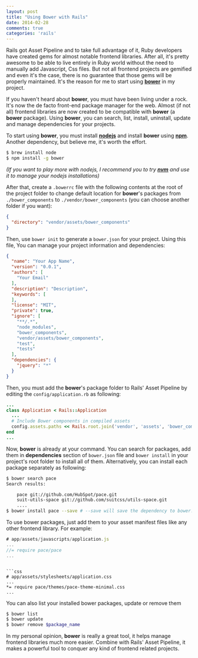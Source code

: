 ```yaml
---
layout: post
title: "Using Bower with Rails"
date: 2014-02-28
comments: true
categories: 'rails'
---
```


Rails got Asset Pipeline and to take full advantage of it, Ruby developers have created gems for almost notable frontend libraries. After all, it's pretty awesome to be able to  live entirely in Ruby world without the need to manually add Javascript, Css files. But not all frontend projects are gemified and even it's the case, there is no guarantee that those gems will be properly maintained. It's the reason for me to start using __[bower](http://bower.io/)__ in my project.

If you haven't heard about __bower__, you must have been living under a rock. It's now the de facto front-end package manager for the web. Almost (if not all) frontend libraries are now created to be compatible with __bower__ (a __bower__ package). Using __bower__, you can search, list, install, uninstall, update and manage dependencies for your projects.

To start using __bower__, you must install __[nodejs](http://nodejs.org/)__ and install __bower__ using __[npm](https://www.npmjs.org/)__. Another dependency, but believe me, it's worth the effort.

```sh
$ brew install node
$ npm install -g bower
```

_(If you want to play more with nodejs, I recommend you to try __[nvm](https://github.com/creationix/nvm)__ and use it to manage your nodejs installations)_

After that, create a ```.bowerrc``` file with the following contents at the root of the project folder to change default location for __bower__'s packages from ```./bower_components``` to ```./vendor/bower_components``` (you can choose another folder if you want):

```json
{
  "directory": "vendor/assets/bower_components"
}
```

Then, use ```bower init``` to generate a ```bower.json``` for your project. Using this file, You can manage your project information and dependencies:

```json
{
  "name": "Your App Name",
  "version": "0.0.1",
  "authors": [
    "Your Email"
  ],
  "description": "Description",
  "keywords": [
  ],
  "license": "MIT",
  "private": true,
  "ignore": [
    "**/.*",
    "node_modules",
    "bower_components",
    "vendor/assets/bower_components",
    "test",
    "tests"
  ],
  "dependencies": {
    "jquery": "*"
  }
}
```

Then, you must add the __bower__'s package folder to Rails' Asset Pipeline by editing the ```config/application.rb``` as following:

```ruby
...
class Application < Rails::Application
  ...
  # Include Bower components in compiled assets
  config.assets.paths << Rails.root.join('vendor', 'assets', 'bower_components')
end
...
```

Now, __bower__ is already at your command. You can search for packages, add them in __dependencies__ section of ```bower.json``` file and ```bower install``` in your project's root folder to install all of them. Alternatively, you can install each package separately as following:

```sh
$ bower search pace
Search results:

    pace git://github.com/HubSpot/pace.git
    suit-utils-space git://github.com/suitcss/utils-space.git
    ....
$ bower install pace --save # --save will save the dependency to bower.json file, use --save-dev for development dependency
```

To use bower packages, just add them to your asset manifest files like any other frontend library. For example:

```javascript
# app/assets/javascripts/application.js
...
//= require pace/pace
...
```
```

```css
# app/assets/stylesheets/application.css
...
*= require pace/themes/pace-theme-minimal.css
...
```

You can also list your installed bower packages, update or remove them

```sh
$ bower list
$ bower update
$ bower remove $package_name
```

In my personal opinion, __bower__ is really a great tool, it helps manage frontend libraries much more easier. Combine with Rails' Asset Pipeline, it makes a powerful tool to conquer any kind of frontend related projects.
